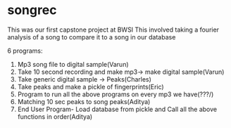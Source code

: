 # songrec


This was our first capstone project at BWSI
This involved taking a fourier analysis of a song to compare it to a song in our database



6 programs:
1. Mp3 song file to digital sample(Varun)
2. Take 10 second recording and make mp3-> make digital sample(Varun)
3. Take generic digital sample -> Peaks(Charles)
4. Take peaks and make a pickle of fingerprints(Eric)
5. Program to run all the above programs on every mp3 we have(???/)
6. Matching 10 sec peaks to song peaks(Aditya)
6. End User Program- Load database from pickle and Call all the above functions in order(Aditya)
